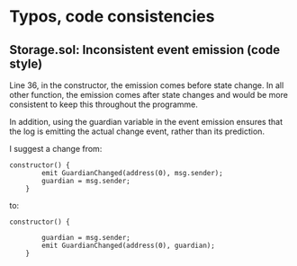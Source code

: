 # Typos, code consistencies

## Storage.sol: Inconsistent event emission (code style)

Line 36, in the constructor, the emission comes before state change. In all other function, the emission comes after state changes and would be more consistent to keep this throughout the programme.

In addition, using the guardian variable in the event emission ensures that the log is emitting the actual change event, rather than its prediction.

I suggest a change from:
```
constructor() {
		emit GuardianChanged(address(0), msg.sender);
		guardian = msg.sender;
	}
```
to:
```
constructor() {
		
		guardian = msg.sender;
		emit GuardianChanged(address(0), guardian);
	}
```

